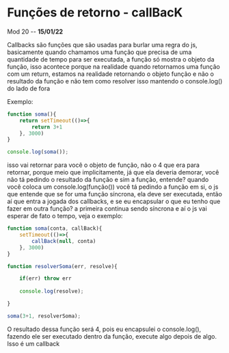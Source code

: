 # Funções de retorno - callBacK

Mod 20 -- **15/01/22**

Callbacks são funções que são usadas para burlar uma regra do js, basicamente quando chamamos uma função que precisa de uma quantidade de tempo para ser executada, a função só mostra o objeto da função, isso acontece porque na realidade quando retornamos uma função com um return, estamos na realidade retornando o objeto função e não o resultado da função e não tem como resolver isso mantendo o console.log() do lado de fora

Exemplo:

~~~js
function soma(){
    return setTimeout(()=>{
        return 3+1
    }, 3000)
}

console.log(soma());
~~~

isso vai retornar para você o objeto de função, não o 4 que era para retornar, porque meio que implicitamente, já que ela deveria demorar, você não tá pedindo o resultado da função e sim a função, entende? quando você coloca um console.log(função()) você tá pedindo a função em si, o js que entende que se for uma função síncrona, ela deve ser executada, então aí que entra a jogada dos callbacks, e se eu encapsular o que eu tenho que fazer em outra função? a primeira continua sendo síncrona e aí o js vai esperar de fato o tempo, veja o exemplo:

~~~js
function soma(conta, callBack){
    setTimeout(()=>{
        callBack(null, conta)
    }, 3000)
}

function resolverSoma(err, resolve){

    if(err) throw err
    
    console.log(resolve);

}

soma(3+1, resolverSoma);
~~~

O resultado dessa função será 4, pois eu encapsulei o console.log(), fazendo ele ser executado dentro da função, execute algo depois de algo. Isso é um callback
